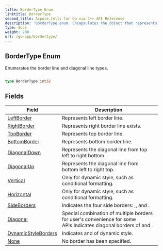 ```yaml
---
title: BorderType Enum 
linktitle: BorderType
second_title: Aspose.Cells for Go via C++ API Reference
description: 'BorderType enum. Encapsulates the object that represents bordertype in Go.'
type: docs
weight: 200
url: /go-cpp/bordertype/
---
```


## BorderType Enum

Enumerates the border line and diagonal line types.

```go

type BorderType int32


```

## Fields

| Field | Description |
| --- | --- |
|[LeftBorder](./leftborder/) | Represents left border line. | 
|[RightBorder](./rightborder/) | Represents right border line exists. | 
|[TopBorder](./topborder/) | Represents top border line. | 
|[BottomBorder](./bottomborder/) | Represents bottom border line. | 
|[DiagonalDown](./diagonaldown/) | Represents the diagonal line from top left to right bottom. | 
|[DiagonalUp](./diagonalup/) | Represents the diagonal line from bottom left to right top. | 
|[Vertical](./vertical/) | Only for dynamic style, such as conditional formatting. | 
|[Horizontal](./horizontal/) | Only for dynamic style, such as conditional formatting. | 
|[SideBorders](./sideborders/) | Indicates the four side borders: <see cref="LeftBorder"/>,<see cref="RightBorder"/>, <see cref="TopBorder"/> and <see cref="BottomBorder"/>. | 
|[Diagonal](./diagonal/) | Special combination of multiple borders for user's convenience for some APIs.Indicates diagonal borders of <see cref="DiagonalUp"/> and <see cref="DiagonalDown"/>. | 
|[DynamicStyleBorders](./dynamicstyleborders/) | Indicates <see cref="Vertical"/> and <see cref="Horizontal"/> of dynamic style. | 
|[None](./none/) | No border has been specified. | 
